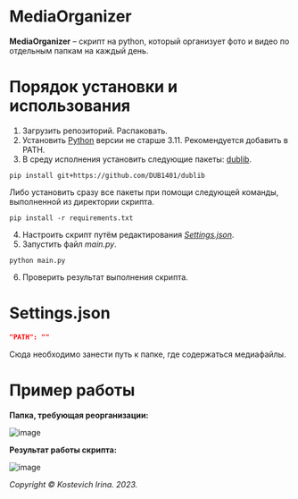 # MediaOrganizer 
**MediaOrganizer** – скрипт на python, который организует фото и видео по отдельным папкам на каждый день.

# Порядок установки и использования
1. Загрузить репозиторий. Распаковать. 
2. Установить [Python](https://www.python.org/downloads/) версии не старше 3.11. Рекомендуется добавить в PATH.
3. В среду исполнения установить следующие пакеты: [dublib](https://github.com/DUB1401/dublib).
```
pip install git+https://github.com/DUB1401/dublib
```
Либо установить сразу все пакеты при помощи следующей команды, выполненной из директории скрипта.
```
pip install -r requirements.txt
```
4. Настроить скрипт путём редактирования [_Settings.json_](#Settings).
5. Запустить файл _main.py_.
```
python main.py
```
6. Проверить результат выполнения скрипта.

# Settings.json

<a name="Settings"></a> 

```JSON
"PATH": ""
```
Сюда необходимо занести путь к папке, где содержаться медиафайлы.

# Пример работы
**Папка, требующая реорганизации:**

![image](https://github.com/kostevich/RegistrationFromApp/assets/109979502/a854ec74-d0a5-4f44-9980-f16717a994c7)

**Результат работы скрипта:**

![image](https://github.com/kostevich/RegistrationFromApp/assets/109979502/98d634fa-6f54-418d-b562-fe081a18a125)

_Copyright © Kostevich Irina. 2023._
